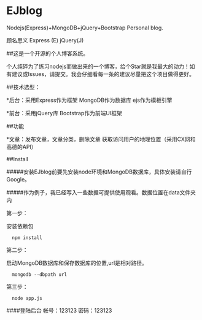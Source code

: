 # EJblog
Nodejs(Express)+MongoDB+jQuery+Bootstrap Personal blog.

顾名思义   Express (E)    jQuery(J)

##这是一个开源的个人博客系统。

个人纯碎为了练习nodejs而做出来的一个博客，给个Star就是我最大的动力！如有建议或Issues，请提交。我会仔细看每一条的建议尽量把这个项目做得更好。

##技术选型：

*后台：采用Express作为框架 MongoDB作为数据库 ejs作为模板引擎  

*前台：采用jQuery库 Bootstrap作为前端UI框架
 
##功能

*文章：发布文章，文章分类，删除文章 获取访问用户的地理位置（采用CX网和高德的API）

##Install

#####安装EJblog前要先安装node环境和MongoDB数据库，具体安装请自行Google。

#####作为例子，我已经写入一些数据可提供使用观看。数据位置在data文件夹内

第一步：

安装依赖包

```
  npm install
```

第二步：

启动MongoDB数据库和保存数据库的位置,url是相对路径。
```
  mongodb --dbpath url
```

第三步：

```
  node app.js
```
####登陆后台 帐号：123123 密码：123123
